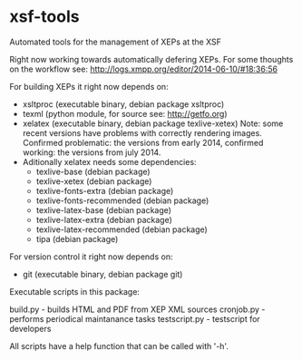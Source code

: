 xsf-tools
=========

Automated tools for the management of XEPs at the XSF

Right now working towards automatically defering XEPs. For some thoughts on the
workflow see:
http://logs.xmpp.org/editor/2014-06-10/#18:36:56

For building XEPs it right now depends on:

* xsltproc (executable binary, debian package xsltproc)
* texml (python module, for source see: http://getfo.org)
* xelatex (executable binary, debian package texlive-xetex) Note: some recent
  versions have problems with correctly rendering images. Confirmed
  problematic: the versions from early 2014, confirmed working: the versions
  from july 2014.
* Aditionally xelatex needs some dependencies:
  * texlive-base (debian package)
  * texlive-xetex (debian package)
  * texlive-fonts-extra (debian package)
  * texlive-fonts-recommended (debian package)
  * texlive-latex-base (debian package)
  * texlive-latex-extra (debian package)
  * texlive-latex-recommended (debian package)
  * tipa (debian package)

For version control it right now depends on:

* git (executable binary, debian package git)

Executable scripts in this package:

build.py - builds HTML and PDF from XEP XML sources
cronjob.py - performs periodical maintanance tasks
testscript.py - testscript for developers

All scripts have a help function that can be called with '-h'.

